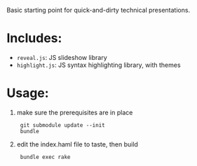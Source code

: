 Basic starting point for quick-and-dirty technical presentations.

# Includes:

  - `reveal.js`: JS slideshow library
  - `highlight.js`: JS syntax highlighting library, with themes

# Usage:

1. make sure the prerequisites are in place

        git submodule update --init
        bundle

1. edit the index.haml file to taste, then build

        bundle exec rake
